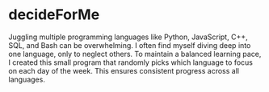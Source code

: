 # decideForMe
Juggling multiple programming languages like Python, JavaScript, C++, SQL, and Bash can 
be overwhelming. I often find myself diving deep into one language, only to neglect others.
To maintain a balanced learning pace, I created this small program that randomly picks 
which language to focus on each day of the week. This ensures consistent progress across 
all languages.
